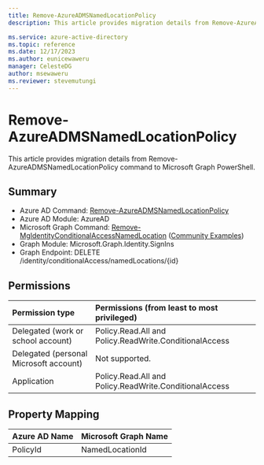 ```yaml
---
title: Remove-AzureADMSNamedLocationPolicy
description: This article provides migration details from Remove-AzureADMSNamedLocationPolicy command to Microsoft Graph PowerShell.

ms.service: azure-active-directory
ms.topic: reference
ms.date: 12/17/2023
ms.author: eunicewaweru
manager: CelesteDG
author: msewaweru
ms.reviewer: stevemutungi
---
```


# Remove-AzureADMSNamedLocationPolicy

This article provides migration details from Remove-AzureADMSNamedLocationPolicy command to Microsoft Graph PowerShell.

## Summary

+ Azure AD Command: [Remove-AzureADMSNamedLocationPolicy](/powershell/module/azuread/remove-azureadmsnamedlocationpolicy)
+ Azure AD Module: AzureAD
+ Microsoft Graph Command: [Remove-MgIdentityConditionalAccessNamedLocation](/powershell/module/microsoft.graph.identity.signins/remove-mgidentityconditionalaccessnamedlocation) ([Community Examples](https://github.com/orgs/msgraph/discussions?discussions_q=Remove-MgIdentityConditionalAccessNamedLocation))
+ Graph Module: Microsoft.Graph.Identity.SignIns
+ Graph Endpoint:  DELETE /identity/conditionalAccess/namedLocations/{id}

## Permissions

| Permission type                        | Permissions (from least to most privileged) |
|:---------------------------------------|:--------------------------------------------|
| Delegated (work or school account)     | Policy.Read.All and Policy.ReadWrite.ConditionalAccess |
| Delegated (personal Microsoft account) | Not supported. |
| Application                            | Policy.Read.All and Policy.ReadWrite.ConditionalAccess |

## Property Mapping

|Azure AD Name|Microsoft Graph Name|
|---|---|
|PolicyId|NamedLocationId|